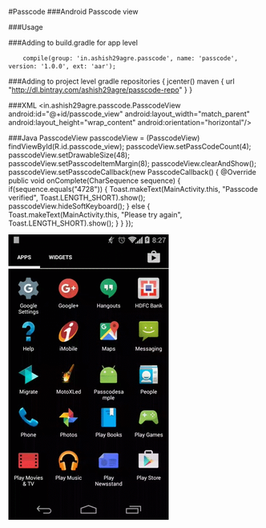 #Passcode
###Android Passcode view

###Usage

###Adding to build.gradle for app level

        compile(group: 'in.ashish29agre.passcode', name: 'passcode', version: '1.0.0', ext: 'aar');

###Adding to project level gradle
        repositories {
            jcenter()
            maven {
                url  "http://dl.bintray.com/ashish29agre/passcode-repo"
            }
        }

###XML
     <in.ashish29agre.passcode.PasscodeView
             android:id="@+id/passcode_view"
             android:layout_width="match_parent"
             android:layout_height="wrap_content"
             android:orientation="horizontal"/>

###Java
    PasscodeView passcodeView = (PasscodeView) findViewById(R.id.passcode_view);
            passcodeView.setPassCodeCount(4);
            passcodeView.setDrawableSize(48);
            passcodeView.setPasscodeItemMargin(8);
            passcodeView.clearAndShow();
            passcodeView.setPasscodeCallback(new PasscodeCallback() {
                @Override
                public void onComplete(CharSequence sequence) {
                    if(sequence.equals("4728")) {
                        Toast.makeText(MainActivity.this, "Passcode verified", Toast.LENGTH_SHORT).show();
                        passcodeView.hideSoftKeyboard();
                    } else {
                        Toast.makeText(MainActivity.this, "Please try again", Toast.LENGTH_SHORT).show();
                    }
                }
            });


![Image of Yaktocat](ySmiih.gif)


